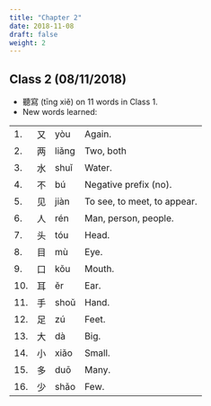 ```yaml
---
title: "Chapter 2"
date: 2018-11-08
draft: false
weight: 2
---
```


## Class 2 (08/11/2018)

- 聽寫 (tīng xiě) on 11 words in Class 1.
- New words learned:

|     |    |       |                             |
|-----|----|-------|-----------------------------|
| 1.  | 又 | yòu   | Again.                      |
| 2.  | 两 | liǎng | Two, both                   |
| 3.  | 水 | shuǐ  | Water.                      |
| 4.  | 不 | bú    | Negative prefix (no).       |
| 5.  | 见 | jiàn  | To see, to meet, to appear. |
| 6.  | 人 | rén   | Man, person, people.        |
| 7.  | 头 | tóu   | Head.                       |
| 8.  | 目 | mù    | Eye.                        |
| 9.  | 口 | kǒu   | Mouth.                      |
| 10. | 耳 | ěr    | Ear.                        |
| 11. | 手 | shoǔ  | Hand.                       |
| 12. | 足 | zú    | Feet.                       |
| 13. | 大 | dà    | Big.                        |
| 14. | 小 | xiǎo  | Small.                      |
| 15. | 多 | duō   | Many.                       |
| 16. | 少 | shǎo  | Few.                        |
